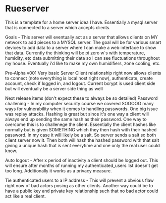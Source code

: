 # Rueserver
This is a template for a home server idea I have. Essentially a mysql server that is connected to a server which accepts clients.

Goals - 
    This server will eventually act as a server that allows clients on MY network to add pieces to a MYSQL server.
    The goal will be for various smart devices to add data to a server where I can make a web interface to show that data.
    Currently the thinking will be pi zero w's with temperature, humidity, etc data submitting their data so I can see
    fluctuations throughout my house. Eventually i'd like to make my own humidifiers, zone cooling, etc.
    
Pre-Alpha v001
Very basic Server Client relationship right now allows clients to connect (note everything is local host right now), authenticate, create account, check if logged in,
and logout. Current bcrypt is used client side but will eventually be a server side thing as well

Next release items (don't expect these to always be so detailed)
Password challening - In my computer security course we covered SOOOOO many ways for vulnerability when it comes to handling passwords.
One big issue was replay attacks. Hashing is great but since it's one way a client will always end up sending the same hash as their
password. One way to overcome this is to challenege the client. Essentially the client hashes like normally but is given SOMETHING
which they then hash with their hashed password. In my case it will likely be a salt. So server sends a salt so both client server now it.
Then both will hash the hashed password with that salt giving a unique hash that is sent everytime and one only the real user could know.

Auto logout - After x period of inactivity a client should be logged out. This will ensure after months of running my authenticated_users list
doesn't get too long. Additionally it works as a privacy measure. 

Tie authenticated users to a IP address - This will prevent a obvious flaw right now of bad actors posing as other clients. 
Another way could be to have a public key and private key relationship such that no bad actor could act like a real client.
